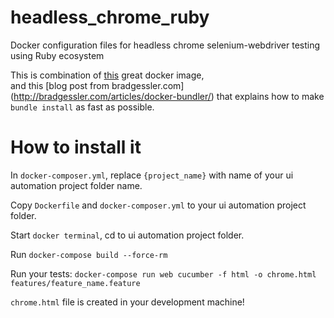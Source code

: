# headless_chrome_ruby

Docker configuration files for headless chrome selenium-webdriver testing using Ruby ecosystem

This is combination of [this](https://github.com/jrglee/docker-ruby-chrome) great docker image,  
and this [blog post from bradgessler.com] (http://bradgessler.com/articles/docker-bundler/) that explains how to make `bundle install` as fast as possible.

# How to install it

In `docker-composer.yml`, replace `{project_name}` with name of your ui automation project folder name.

Copy `Dockerfile` and `docker-composer.yml` to your ui automation project folder.

Start `docker terminal`, cd to ui automation project folder.

Run `docker-compose build --force-rm`

Run your tests: `docker-compose run web cucumber -f html -o chrome.html features/feature_name.feature`

`chrome.html` file is created in your development machine!
